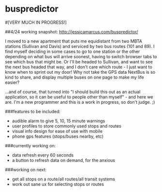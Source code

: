 buspredictor
============

#[VERY MUCH IN PROGRESS!]

##4/24 working snapshot: http://jessicamarcus.com/buspredictor/

I moved to a new apartment that puts me equidistant from two MBTA stations (Sullivan and Davis) and serviced by two bus routes (101 and 89). I find myself deciding in some cases to go to one station or the other depending on what bus will arrive soonest, having to switch browser tabs to see which bus that might be. Or I'll be headed to Sullivan, and want to see the next bus headed that way, and I don't care which route - I just want to know when to sprint out my door! Why not take the GPS data NextBus is so kind to share, and display multiple buses on one page to make my life easier?

...and of course, that turned into "I should build this out as an actual application, so it can be useful to people other than myself" - and here we are. I'm a new programmer and this is a work in progress, so don't judge. ;)

###features to be included:
* audible alarm to give 5, 10, 15 minute warnings
* user profiles to store commonly used stops and routes
* visual info design for ease of use with mobile
* phone gps features (stops/buses nearby, etc)

###currently working on:
* data refresh every 60 seconds
* a button to refresh data on demand, for the anxious

###working on next:
* get all stops on a route/all routes/all transit systems
* work out sane ux for selecting stops or routes
